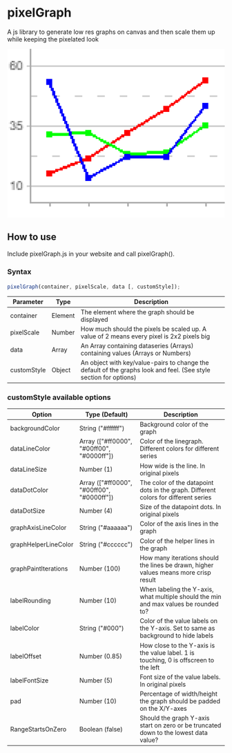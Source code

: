 # pixelGraph
A js library to generate low res graphs on canvas and then scale them up while keeping the pixelated look


![An example of a pixelGraph](https://raw.githubusercontent.com/adderost/pixelGraph/master/example.png "An example of a pixelGraph")

## How to use
Include pixelGraph.js in your website and call pixelGraph().
### Syntax
```javascript
pixelGraph(container, pixelScale, data [, customStyle]);	
```

| Parameter   | Type      | Description |
| --------    | -----     | -----   |
| container   | Element   | The element where the graph should be displayed |
| pixelScale  | Number    | How much should the pixels be scaled up. A value of 2 means every pixel is 2x2 pixels big |
| data        | Array     | An Array containing dataseries (Arrays) containing values (Arrays or Numbers) |
| customStyle | Object    | An object with key/value-pairs to change the default of the graphs look and feel. (See style section for options) |

### customStyle available options

| Option           | Type (Default)     | Description                   |
| -------------    | -------------      | -----                         |
| backgroundColor  | String ("#ffffff") | Background color of the graph |
| dataLineColor    | Array (["#ff0000", "#00ff00", "#0000ff"]) | Color of the linegraph. Different colors for different series |
| dataLineSize     | Number (1)         | How wide is the line. In original pixels |
| dataDotColor     | Array (["#ff0000", "#00ff00", "#0000ff"]) | The color of the datapoint dots in the graph. Different colors for different series |
| dataDotSize      | Number (4)         | Size of the datapoint dots. In original pixels |
| graphAxisLineColor |String ("#aaaaaa")| Color of the axis lines in the graph |
| graphHelperLineColor | String ("#cccccc") | Color of the helper lines in the graph |
| graphPaintIterations | Number (100) | How many iterations should the lines be drawn, higher values means more crisp result |
| labelRounding | Number (10) | When labeling the Y-axis, what multiple should the min and max values be rounded to? |
| labelColor | String ("#000") | Color of the value labels on the Y-axis. Set to same as background to hide labels |
| labelOffset | Number (0.85) | How close to the Y-axis is the value label. 1 is touching, 0 is offscreen to the left |
| labelFontSize | Number  (5) | Font size of the value labels. In original pixels |
| pad | Number (10) | Percentage of width/height the graph should be padded on the X/Y-axes |
| RangeStartsOnZero | Boolean (false) | Should the graph Y-axis start on zero or be truncated down to the lowest data value? |

